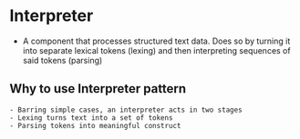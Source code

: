 # Interpreter
* A component that processes structured text data. Does so by turning it into
  separate lexical tokens (lexing) and then interpreting sequences of said
  tokens (parsing)

## Why to use Interpreter pattern
    - Barring simple cases, an interpreter acts in two stages
    - Lexing turns text into a set of tokens
    - Parsing tokens into meaningful construct